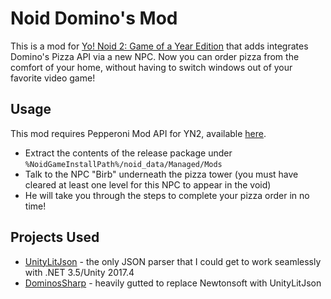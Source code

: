 ﻿# Noid Domino's Mod

This is a mod for [Yo! Noid 2: Game of a Year Edition](noid.pizza) that adds integrates Domino's Pizza API via a new NPC. Now you can order pizza from the comfort of your home, without having to switch windows out of your favorite video game!


## Usage
This mod requires Pepperoni Mod API for YN2, available [here](https://github.com/SpectralPlatypus/Pepperoni/releases/tag/v3.5).
- Extract the contents of the release package under `%NoidGameInstallPath%/noid_data/Managed/Mods`
- Talk to the NPC "Birb" underneath the pizza tower (you must have cleared at least one level for this NPC to appear in the void)
- He will take you through the steps to complete your pizza order in no time!

## Projects Used
- [UnityLitJson](https://github.com/Mervill/UnityLitJson/) - the only JSON parser that I could get to work seamlessly with .NET 3.5/Unity 2017.4
- [DominosSharp](https://github.com/FromDarkHell/DominoSharp) - heavily gutted to replace Newtonsoft with UnityLitJson
